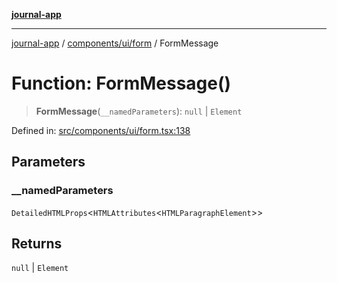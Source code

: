 [**journal-app**](../../../../README.md)

***

[journal-app](../../../../modules.md) / [components/ui/form](../README.md) / FormMessage

# Function: FormMessage()

> **FormMessage**(`__namedParameters`): `null` \| `Element`

Defined in: [src/components/ui/form.tsx:138](https://github.com/FullStackExam/shamiri-journaling/blob/2429a79bf524ec1d1bc42e8c42aa2b20457e1d23/src/components/ui/form.tsx#L138)

## Parameters

### \_\_namedParameters

`DetailedHTMLProps`\<`HTMLAttributes`\<`HTMLParagraphElement`\>\>

## Returns

`null` \| `Element`
